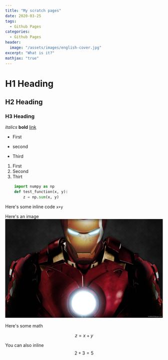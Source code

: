 ```yaml
---
title: "My scratch pages"
date: 2020-03-25
tags: 
  - Github Pages
categories:
  - Github Pages
header:
  image: "/assets/images/english-cover.jpg"
excerpt: "What is it?"
mathjax: "true"
---
```


# H1 Heading

## H2 Heading

### H3 Heading

*italics*
**bold**
[link](path)

* First 
+ second
- Third

1. First
2. Second
3. Thirt

```python
	import numpy as np
	def test_function(x, y):
		z = np.sum(x, y)
```

Here's some inline code `x+y`


Here's an image
<img src="/assets/images/ironman.jpg" alt="ironman">

Here's some math

$$z=x+y$$

You can also inline $$2+3=5$$



